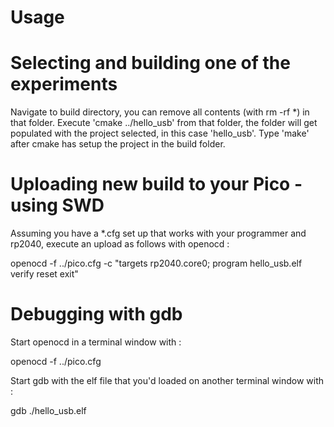 ##
# Usage
##

# Selecting and building one of the experiments

Navigate to build directory, you can remove all contents 
(with rm -rf *) in that folder.  Execute 'cmake ../hello_usb'
from that folder, the folder will get populated with the 
project selected, in this case 'hello_usb'. Type 'make'
after cmake has setup the project in the build folder.

# Uploading new build to your Pico - using SWD

Assuming you have a *.cfg set up that works with your 
programmer and rp2040, execute an upload as follows 
with openocd :

openocd -f ../pico.cfg -c "targets rp2040.core0; program hello_usb.elf verify reset exit"

# Debugging with gdb

Start openocd in a terminal window with :

openocd -f ../pico.cfg

Start gdb with the elf file that you'd loaded on another terminal
window with :

gdb ./hello_usb.elf